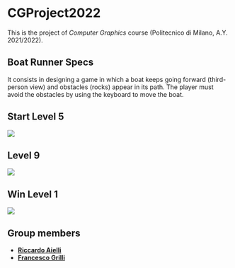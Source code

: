 # CGProject2022

This is the project of *Computer Graphics* course (Politecnico di Milano, A.Y. 2021/2022).

## Boat Runner Specs
It consists in designing a game in which a boat keeps going forward (third-person view) and obstacles (rocks) appear in its path. The player must avoid the obstacles by using the keyboard to move the boat.

## Start Level 5
![](https://github.com/riccardoaielli/CGProject2022/blob/master/textures/Start.gif)

## Level 9
![](https://github.com/riccardoaielli/CGProject2022/blob/master/textures/L9.gif)

## Win Level 1
![](https://github.com/riccardoaielli/CGProject2022/blob/master/textures/Win.gif)

## Group members
- [__Riccardo Aielli__](https://github.com/riccardoaielli)
- [__Francesco Grilli__](https://github.com/Francesco-Grilli)


